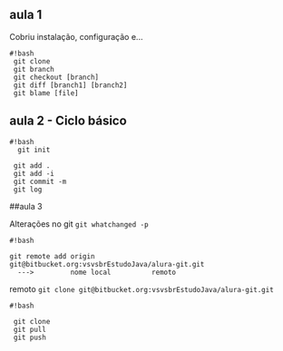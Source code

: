 ## aula 1

Cobriu instalação, configuração e...

```
#!bash
 git clone
 git branch
 git checkout [branch]
 git diff [branch1] [branch2]
 git blame [file]

```

## aula 2 - Ciclo básico



```
#!bash
  git init

 git add .
 git add -i
 git commit -m
 git log
```



##aula 3

Alterações no git
```git whatchanged -p```

```
#!bash

git remote add origin              git@bitbucket.org:vsvsbrEstudoJava/alura-git.git
  --->         nome local          remoto

```


remoto
```git clone git@bitbucket.org:vsvsbrEstudoJava/alura-git.git```

```
#!bash

 git clone
 git pull
 git push
```